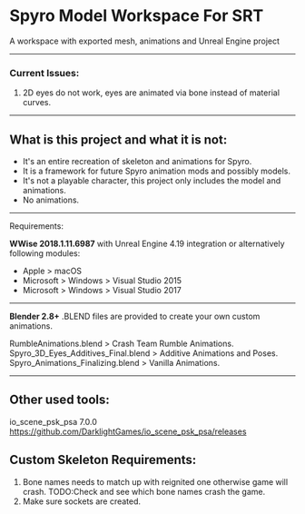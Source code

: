 # Spyro Model Workspace For SRT
A workspace with exported mesh, animations and Unreal Engine project

----

### Current Issues:
1. 2D eyes do not work, eyes are animated via bone instead of material curves.

----

## What is this project and what it is not:
* It's an entire recreation of skeleton and animations for Spyro.
* It is a framework for future Spyro animation mods and possibly models.
* It's not a playable character, this project only includes the model and animations.
* No animations.

----

Requirements:

**WWise 2018.1.11.6987** with Unreal Engine 4.19 integration or alternatively following modules:
* Apple > macOS
* Microsoft > Windows > Visual Studio 2015
* Microsoft > Windows > Visual Studio 2017

---

**Blender 2.8+** .BLEND files are provided to create your own custom animations. 

RumbleAnimations.blend > Crash Team Rumble Animations.  
Spyro_3D_Eyes_Additives_Final.blend > Additive Animations and Poses.  
Spyro_Animations_Finalizing.blend > Vanilla Animations.

---

## Other used tools:
io_scene_psk_psa 7.0.0
https://github.com/DarklightGames/io_scene_psk_psa/releases

## Custom Skeleton Requirements:
1. Bone names needs to match up with reignited one otherwise game will crash. TODO:Check and see which bone names crash the game.
2. Make sure sockets are created.
